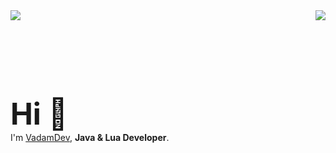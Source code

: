 <img align="right" src="https://github-readme-stats.vercel.app/api?username=VadamDev&show_icons=true&theme=tokyonight" />
<img align="left" src="https://github-readme-stats.vercel.app/api/top-langs/?username=VadamDev&theme=tokyonight" />
<br>
<br>
<br>
<br>
<br>
<br>
<br>
<br>
<font size="14">
<b>
Hi 👋
</b>
</font>
<br>
I'm <a href="https://github.com/VadamDev">VadamDev</a>, <b>Java & Lua Developer</b>.
